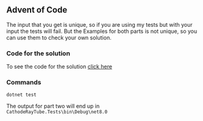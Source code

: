 ## Advent of Code

The input that you get is unique, so if you are using my tests but with your input the tests will fail.
But the Examples for both parts is not unique, so you can use them to check your own solution.

### Code for the solution

To see the code for the solution [click here](https://github.com/eriktoger/AdventOfCode/blob/main/CathodeRayTube/Solution.cs)

### Commands

`dotnet test`

The output for part two will end up in `CathodeRayTube.Tests\bin\Debug\net8.0`
